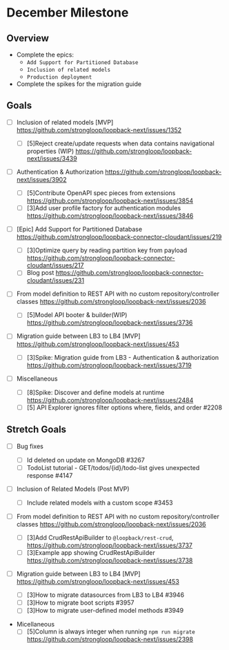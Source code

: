 # December Milestone

## Overview

- Complete the epics:
  - `Add Support for Partitioned Database`
  - `Inclusion of related models`
  - `Production deployment`
- Complete the spikes for the migration guide

## Goals

- [ ] Inclusion of related models [MVP]
      https://github.com/strongloop/loopback-next/issues/1352

  - [ ] [5]Reject create/update requests when data contains navigational
        properties (WIP) https://github.com/strongloop/loopback-next/issues/3439

- [ ] Authentication & Authorization
      https://github.com/strongloop/loopback-next/issues/3902

  - [ ] [5]Contribute OpenAPI spec pieces from extensions
        https://github.com/strongloop/loopback-next/issues/3854
  - [ ] [3]Add user profile factory for authentication modules
        https://github.com/strongloop/loopback-next/issues/3846

- [ ] [Epic] Add Support for Partitioned Database
      https://github.com/strongloop/loopback-connector-cloudant/issues/219

  - [ ] [3]Optimize query by reading partition key from payload
        https://github.com/strongloop/loopback-connector-cloudant/issues/217
  - [ ] Blog post
        https://github.com/strongloop/loopback-connector-cloudant/issues/231

- [ ] From model definition to REST API with no custom repository/controller
      classes https://github.com/strongloop/loopback-next/issues/2036

  - [ ] [5]Model API booter & builder(WIP)
        https://github.com/strongloop/loopback-next/issues/3736

- [ ] Migration guide between LB3 to LB4 [MVP]
      https://github.com/strongloop/loopback-next/issues/453

  - [ ] [3]Spike: Migration guide from LB3 - Authentication & authorization
        https://github.com/strongloop/loopback-next/issues/3719

- [ ] Miscellaneous
  - [ ] [8]Spike: Discover and define models at runtime
        https://github.com/strongloop/loopback-next/issues/2484
  - [ ] [5] API Explorer ignores filter options where, fields, and order #2208

## Stretch Goals

- [ ] Bug fixes

  - [ ] Id deleted on update on MongoDB #3267
  - [ ] TodoList tutorial - GET ​/todos​/{id}​/todo-list gives unexpected
        response #4147

- [ ] Inclusion of Related Models (Post MVP)

  - [ ] Include related models with a custom scope #3453

- [ ] From model definition to REST API with no custom repository/controller
      classes https://github.com/strongloop/loopback-next/issues/2036

  - [ ] [3]Add CrudRestApiBuilder to `@loopback/rest-crud`,
        https://github.com/strongloop/loopback-next/issues/3737
  - [ ] [3]Example app showing CrudRestApiBuilder
        https://github.com/strongloop/loopback-next/issues/3738

- [ ] Migration guide between LB3 to LB4 [MVP]
      https://github.com/strongloop/loopback-next/issues/453

  - [ ] [3]How to migrate datasources from LB3 to LB4 #3946
  - [ ] [3]How to migrate boot scripts #3957
  - [ ] [3]How to migrate user-defined model methods #3949

- Micellaneous
  - [ ] [5]Column is always integer when running `npm run migrate`
        https://github.com/strongloop/loopback-next/issues/2398
